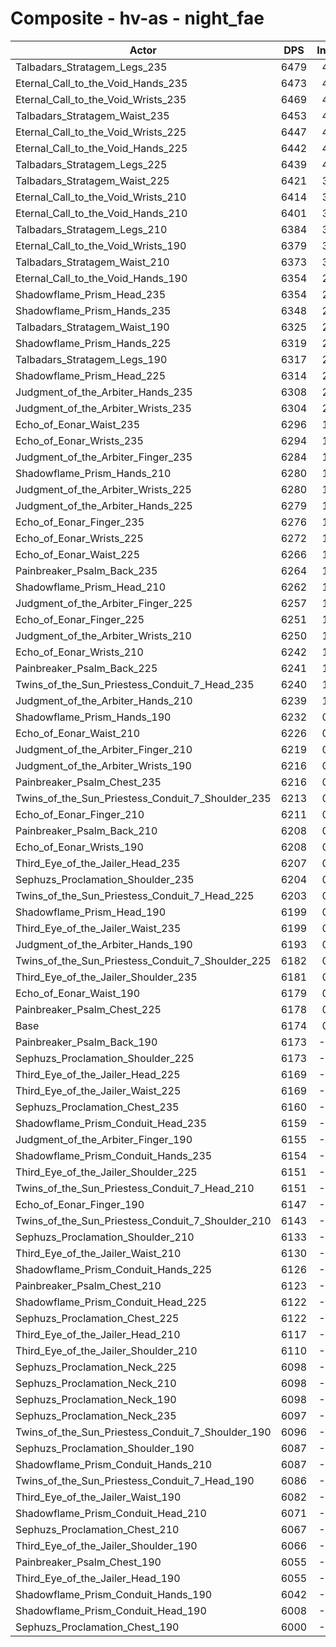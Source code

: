 # Composite - hv-as - night_fae
| Actor | DPS | Increase |
|---|:---:|:---:|
|Talbadars_Stratagem_Legs_235|6479|4.94%|
|Eternal_Call_to_the_Void_Hands_235|6473|4.84%|
|Eternal_Call_to_the_Void_Wrists_235|6469|4.78%|
|Talbadars_Stratagem_Waist_235|6453|4.51%|
|Eternal_Call_to_the_Void_Wrists_225|6447|4.42%|
|Eternal_Call_to_the_Void_Hands_225|6442|4.33%|
|Talbadars_Stratagem_Legs_225|6439|4.30%|
|Talbadars_Stratagem_Waist_225|6421|3.99%|
|Eternal_Call_to_the_Void_Wrists_210|6414|3.88%|
|Eternal_Call_to_the_Void_Hands_210|6401|3.68%|
|Talbadars_Stratagem_Legs_210|6384|3.40%|
|Eternal_Call_to_the_Void_Wrists_190|6379|3.33%|
|Talbadars_Stratagem_Waist_210|6373|3.22%|
|Eternal_Call_to_the_Void_Hands_190|6354|2.92%|
|Shadowflame_Prism_Head_235|6354|2.91%|
|Shadowflame_Prism_Hands_235|6348|2.81%|
|Talbadars_Stratagem_Waist_190|6325|2.45%|
|Shadowflame_Prism_Hands_225|6319|2.35%|
|Talbadars_Stratagem_Legs_190|6317|2.32%|
|Shadowflame_Prism_Head_225|6314|2.27%|
|Judgment_of_the_Arbiter_Hands_235|6308|2.17%|
|Judgment_of_the_Arbiter_Wrists_235|6304|2.10%|
|Echo_of_Eonar_Waist_235|6296|1.98%|
|Echo_of_Eonar_Wrists_235|6294|1.94%|
|Judgment_of_the_Arbiter_Finger_235|6284|1.79%|
|Shadowflame_Prism_Hands_210|6280|1.72%|
|Judgment_of_the_Arbiter_Wrists_225|6280|1.72%|
|Judgment_of_the_Arbiter_Hands_225|6279|1.70%|
|Echo_of_Eonar_Finger_235|6276|1.65%|
|Echo_of_Eonar_Wrists_225|6272|1.58%|
|Echo_of_Eonar_Waist_225|6266|1.49%|
|Painbreaker_Psalm_Back_235|6264|1.45%|
|Shadowflame_Prism_Head_210|6262|1.42%|
|Judgment_of_the_Arbiter_Finger_225|6257|1.35%|
|Echo_of_Eonar_Finger_225|6251|1.24%|
|Judgment_of_the_Arbiter_Wrists_210|6250|1.23%|
|Echo_of_Eonar_Wrists_210|6242|1.10%|
|Painbreaker_Psalm_Back_225|6241|1.09%|
|Twins_of_the_Sun_Priestess_Conduit_7_Head_235|6240|1.07%|
|Judgment_of_the_Arbiter_Hands_210|6239|1.06%|
|Shadowflame_Prism_Hands_190|6232|0.94%|
|Echo_of_Eonar_Waist_210|6226|0.84%|
|Judgment_of_the_Arbiter_Finger_210|6219|0.73%|
|Judgment_of_the_Arbiter_Wrists_190|6216|0.69%|
|Painbreaker_Psalm_Chest_235|6216|0.68%|
|Twins_of_the_Sun_Priestess_Conduit_7_Shoulder_235|6213|0.62%|
|Echo_of_Eonar_Finger_210|6211|0.59%|
|Painbreaker_Psalm_Back_210|6208|0.55%|
|Echo_of_Eonar_Wrists_190|6208|0.55%|
|Third_Eye_of_the_Jailer_Head_235|6207|0.53%|
|Sephuzs_Proclamation_Shoulder_235|6204|0.48%|
|Twins_of_the_Sun_Priestess_Conduit_7_Head_225|6203|0.46%|
|Shadowflame_Prism_Head_190|6199|0.40%|
|Third_Eye_of_the_Jailer_Waist_235|6199|0.40%|
|Judgment_of_the_Arbiter_Hands_190|6193|0.31%|
|Twins_of_the_Sun_Priestess_Conduit_7_Shoulder_225|6182|0.13%|
|Third_Eye_of_the_Jailer_Shoulder_235|6181|0.11%|
|Echo_of_Eonar_Waist_190|6179|0.09%|
|Painbreaker_Psalm_Chest_225|6178|0.07%|
|Base|6174|0.00%|
|Painbreaker_Psalm_Back_190|6173|-0.02%|
|Sephuzs_Proclamation_Shoulder_225|6173|-0.02%|
|Third_Eye_of_the_Jailer_Head_225|6169|-0.08%|
|Third_Eye_of_the_Jailer_Waist_225|6169|-0.08%|
|Sephuzs_Proclamation_Chest_235|6160|-0.23%|
|Shadowflame_Prism_Conduit_Head_235|6159|-0.24%|
|Judgment_of_the_Arbiter_Finger_190|6155|-0.31%|
|Shadowflame_Prism_Conduit_Hands_235|6154|-0.32%|
|Third_Eye_of_the_Jailer_Shoulder_225|6151|-0.37%|
|Twins_of_the_Sun_Priestess_Conduit_7_Head_210|6151|-0.38%|
|Echo_of_Eonar_Finger_190|6147|-0.44%|
|Twins_of_the_Sun_Priestess_Conduit_7_Shoulder_210|6143|-0.50%|
|Sephuzs_Proclamation_Shoulder_210|6133|-0.67%|
|Third_Eye_of_the_Jailer_Waist_210|6130|-0.72%|
|Shadowflame_Prism_Conduit_Hands_225|6126|-0.78%|
|Painbreaker_Psalm_Chest_210|6123|-0.82%|
|Shadowflame_Prism_Conduit_Head_225|6122|-0.84%|
|Sephuzs_Proclamation_Chest_225|6122|-0.85%|
|Third_Eye_of_the_Jailer_Head_210|6117|-0.92%|
|Third_Eye_of_the_Jailer_Shoulder_210|6110|-1.04%|
|Sephuzs_Proclamation_Neck_225|6098|-1.22%|
|Sephuzs_Proclamation_Neck_210|6098|-1.23%|
|Sephuzs_Proclamation_Neck_190|6098|-1.23%|
|Sephuzs_Proclamation_Neck_235|6097|-1.25%|
|Twins_of_the_Sun_Priestess_Conduit_7_Shoulder_190|6096|-1.26%|
|Sephuzs_Proclamation_Shoulder_190|6087|-1.41%|
|Shadowflame_Prism_Conduit_Hands_210|6087|-1.41%|
|Twins_of_the_Sun_Priestess_Conduit_7_Head_190|6086|-1.42%|
|Third_Eye_of_the_Jailer_Waist_190|6082|-1.48%|
|Shadowflame_Prism_Conduit_Head_210|6071|-1.67%|
|Sephuzs_Proclamation_Chest_210|6067|-1.73%|
|Third_Eye_of_the_Jailer_Shoulder_190|6066|-1.76%|
|Painbreaker_Psalm_Chest_190|6055|-1.93%|
|Third_Eye_of_the_Jailer_Head_190|6055|-1.93%|
|Shadowflame_Prism_Conduit_Hands_190|6042|-2.14%|
|Shadowflame_Prism_Conduit_Head_190|6008|-2.68%|
|Sephuzs_Proclamation_Chest_190|6000|-2.82%|
